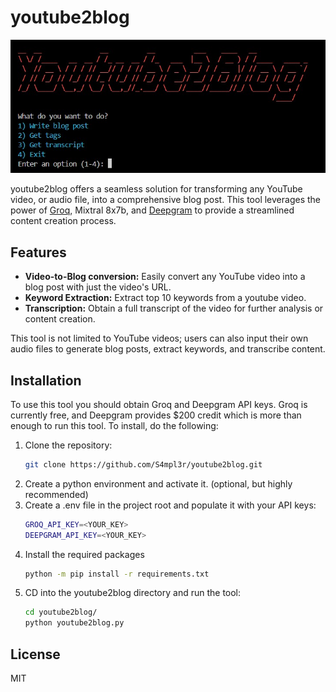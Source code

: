 # youtube2blog

![screenshot](https://github.com/S4mpl3r/youtube2blog/blob/main/assets/screenshot.jpg)

youtube2blog offers a seamless solution for transforming any YouTube video, or audio file, into a comprehensive blog post. This tool leverages the power of [Groq](https://groq.com), Mixtral 8x7b, and [Deepgram](https://deepgram.com) to provide a streamlined content creation process.

## Features
- **Video-to-Blog conversion:** Easily convert any YouTube video into a blog post with just the video's URL.
- **Keyword Extraction:** Extract top 10 keywords from a youtube video.
- **Transcription:** Obtain a full transcript of the video for further analysis or content creation.

This tool is not limited to YouTube videos; users can also input their own audio files to generate blog posts, extract keywords, and transcribe content.

## Installation
To use this tool you should obtain Groq and Deepgram API keys. Groq is currently free, and Deepgram provides $200 credit which is more than enough to run this tool.
To install, do the following:
1. Clone the repository:
   ```bash
   git clone https://github.com/S4mpl3r/youtube2blog.git
   ```
2. Create a python environment and activate it. (optional, but highly recommended)
3. Create a .env file in the project root and populate it with your API keys:
   ```bash
   GROQ_API_KEY=<YOUR_KEY>
   DEEPGRAM_API_KEY=<YOUR_KEY>
   ```
3. Install the required packages
   ```bash
   python -m pip install -r requirements.txt
   ```
4. CD into the youtube2blog directory and run the tool:
   ```bash
   cd youtube2blog/
   python youtube2blog.py
   ```

## License
MIT
